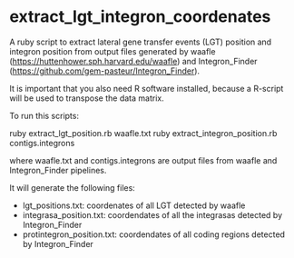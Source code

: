 # extract_lgt_integron_coordenates
A ruby script to extract lateral gene transfer events (LGT) position and integron position from output files generated by waafle (https://huttenhower.sph.harvard.edu/waafle) and Integron_Finder (https://github.com/gem-pasteur/Integron_Finder).

It is important that you also need R software installed, because a R-script will be used to transpose the data matrix.

To run this scripts:

ruby extract_lgt_position.rb waafle.txt
ruby extract_integron_position.rb contigs.integrons

where waafle.txt and contigs.integrons are output files from waafle and Integron_Finder pipelines.

It will generate the following files:
- lgt_positions.txt: coordenates of all LGT detected by waafle 
- integrasa_position.txt: coordendates of all the integrasas detected by Integron_Finder
- protintegron_position.txt: coordendates of all coding regions detected by Integron_Finder
